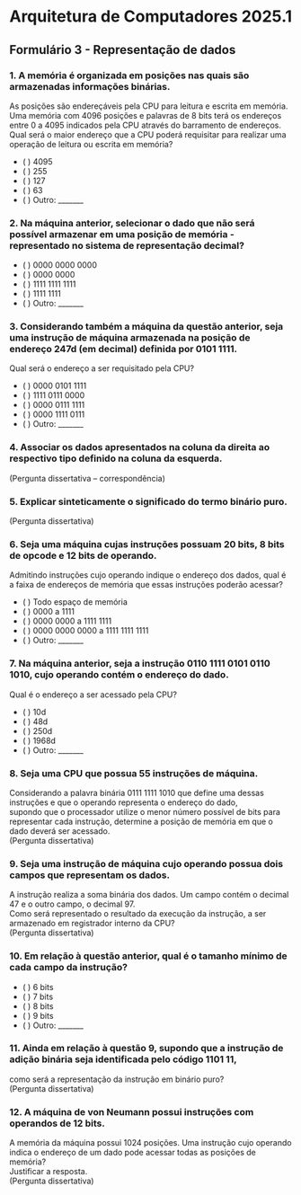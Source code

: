# Arquitetura de Computadores 2025.1  
## Formulário 3 - Representação de dados

### 1. A memória é organizada em posições nas quais são armazenadas informações binárias.  
As posições são endereçáveis pela CPU para leitura e escrita em memória.  
Uma memória com 4096 posições e palavras de 8 bits terá os endereços entre 0 a 4095 indicados pela CPU através do barramento de endereços.  
Qual será o maior endereço que a CPU poderá requisitar para realizar uma operação de leitura ou escrita em memória?
- ( ) 4095  
- ( ) 255  
- ( ) 127  
- ( ) 63  
- ( ) Outro: _______

### 2. Na máquina anterior, selecionar o dado que não será possível armazenar em uma posição de memória - representado no sistema de representação decimal?
- ( ) 0000 0000 0000  
- ( ) 0000 0000  
- ( ) 1111 1111 1111  
- ( ) 1111 1111  
- ( ) Outro: _______

### 3. Considerando também a máquina da questão anterior, seja uma instrução de máquina armazenada na posição de endereço 247d (em decimal) definida por 0101 1111.  
Qual será o endereço a ser requisitado pela CPU?
- ( ) 0000 0101 1111  
- ( ) 1111 0111 0000  
- ( ) 0000 0111 1111  
- ( ) 0000 1111 0111  
- ( ) Outro: _______

### 4. Associar os dados apresentados na coluna da direita ao respectivo tipo definido na coluna da esquerda.  
(Pergunta dissertativa – correspondência)

### 5. Explicar sinteticamente o significado do termo binário puro.  
(Pergunta dissertativa)

### 6. Seja uma máquina cujas instruções possuam 20 bits, 8 bits de opcode e 12 bits de operando.  
Admitindo instruções cujo operando indique o endereço dos dados, qual é a faixa de endereços de memória que essas instruções poderão acessar?
- ( ) Todo espaço de memória  
- ( ) 0000 a 1111  
- ( ) 0000 0000 a 1111 1111  
- ( ) 0000 0000 0000 a 1111 1111 1111  
- ( ) Outro: _______

### 7. Na máquina anterior, seja a instrução 0110 1111 0101 0110 1010, cujo operando contém o endereço do dado.  
Qual é o endereço a ser acessado pela CPU?
- ( ) 10d  
- ( ) 48d  
- ( ) 250d  
- ( ) 1968d  
- ( ) Outro: _______

### 8. Seja uma CPU que possua 55 instruções de máquina.  
Considerando a palavra binária 0111 1111 1010 que define uma dessas instruções e que o operando representa o endereço do dado,  
supondo que o processador utilize o menor número possível de bits para representar cada instrução, determine a posição de memória em que o dado deverá ser acessado.  
(Pergunta dissertativa)

### 9. Seja uma instrução de máquina cujo operando possua dois campos que representam os dados.  
A instrução realiza a soma binária dos dados. Um campo contém o decimal 47 e o outro campo, o decimal 97.  
Como será representado o resultado da execução da instrução, a ser armazenado em registrador interno da CPU?  
(Pergunta dissertativa)

### 10. Em relação à questão anterior, qual é o tamanho mínimo de cada campo da instrução?
- ( ) 6 bits  
- ( ) 7 bits  
- ( ) 8 bits  
- ( ) 9 bits  
- ( ) Outro: _______

### 11. Ainda em relação à questão 9, supondo que a instrução de adição binária seja identificada pelo código 1101 11,  
como será a representação da instrução em binário puro?  
(Pergunta dissertativa)

### 12. A máquina de von Neumann possui instruções com operandos de 12 bits.  
A memória da máquina possui 1024 posições. Uma instrução cujo operando indica o endereço de um dado pode acessar todas as posições de memória?  
Justificar a resposta.  
(Pergunta dissertativa)

